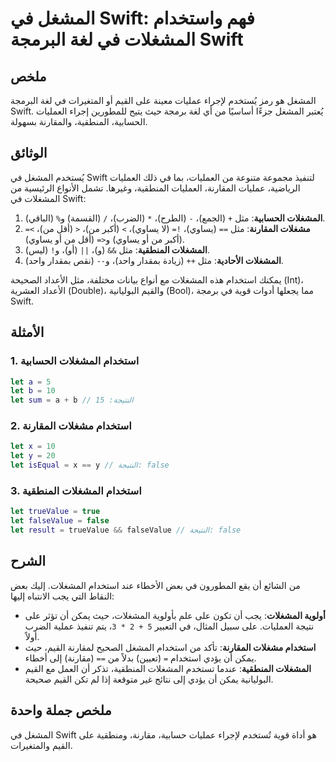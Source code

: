 <!--
Meta Description: # المشغل في Swift: فهم واستخدام المشغلات في لغة البرمجة Swift ## ملخص المشغل هو رمز يُستخدم لإجراء عمليات معينة على القيم أو المتغيرات في لغة البرمجة ...
Meta Keywords: المشغلات, swift, let, استخدام, المشغل
-->

# المشغل في Swift: فهم واستخدام المشغلات في لغة البرمجة Swift

## ملخص
المشغل هو رمز يُستخدم لإجراء عمليات معينة على القيم أو المتغيرات في لغة البرمجة Swift. يُعتبر المشغل جزءًا أساسيًا من أي لغة برمجة حيث يتيح للمطورين إجراء العمليات الحسابية، المنطقية، والمقارنة بسهولة.

## الوثائق
يُستخدم المشغل في Swift لتنفيذ مجموعة متنوعة من العمليات، بما في ذلك العمليات الرياضية، عمليات المقارنة، العمليات المنطقية، وغيرها. تشمل الأنواع الرئيسية من المشغلات في Swift:

1. **المشغلات الحسابية**: مثل `+` (الجمع)، `-` (الطرح)، `*` (الضرب)، `/` (القسمة) و`%` (الباقي).
2. **مشغلات المقارنة**: مثل `==` (يساوي)، `!=` (لا يساوي)، `>` (أكبر من)، `<` (أقل من)، `>=` (أكبر من أو يساوي) و`<=` (أقل من أو يساوي).
3. **المشغلات المنطقية**: مثل `&&` (و)، `||` (أو)، و`!` (ليس).
4. **المشغلات الأحادية**: مثل `++` (زيادة بمقدار واحد)، و`--` (نقص بمقدار واحد).

يمكنك استخدام هذه المشغلات مع أنواع بيانات مختلفة، مثل الأعداد الصحيحة (Int)، الأعداد العشرية (Double)، والقيم البوليانية (Bool)، مما يجعلها أدوات قوية في برمجة Swift.

## الأمثلة
### 1. استخدام المشغلات الحسابية
```swift
let a = 5
let b = 10
let sum = a + b // النتيجة: 15
```

### 2. استخدام مشغلات المقارنة
```swift
let x = 10
let y = 20
let isEqual = x == y // النتيجة: false
```

### 3. استخدام المشغلات المنطقية
```swift
let trueValue = true
let falseValue = false
let result = trueValue && falseValue // النتيجة: false
```

## الشرح
من الشائع أن يقع المطورون في بعض الأخطاء عند استخدام المشغلات. إليك بعض النقاط التي يجب الانتباه إليها:

- **أولوية المشغلات**: يجب أن تكون على علم بأولوية المشغلات، حيث يمكن أن تؤثر على نتيجة العمليات. على سبيل المثال، في التعبير `5 + 2 * 3`، يتم تنفيذ عملية الضرب أولاً.
- **استخدام مشغلات المقارنة**: تأكد من استخدام المشغل الصحيح لمقارنة القيم، حيث يمكن أن يؤدي استخدام `=` (تعيين) بدلاً من `==` (مقارنة) إلى أخطاء.
- **المشغلات المنطقية**: عندما تستخدم المشغلات المنطقية، تذكر أن العمل مع القيم البوليانية يمكن أن يؤدي إلى نتائج غير متوقعة إذا لم تكن القيم صحيحة.

## ملخص جملة واحدة
المشغل في Swift هو أداة قوية تُستخدم لإجراء عمليات حسابية، مقارنة، ومنطقية على القيم والمتغيرات.